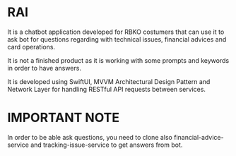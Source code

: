 # RAI

It is a chatbot application developed for RBKO costumers that can use it to ask bot for questions regarding with technical issues, financial advices and card operations.

It is not a finished product as it is working with some prompts and keywords in order to have answers.

It is developed using SwiftUI, MVVM Architectural Design Pattern and Network Layer for handling RESTful API requests between services.


# IMPORTANT NOTE
In order to be able ask questions, you need to clone also financial-advice-service and tracking-issue-service to get answers from bot.

